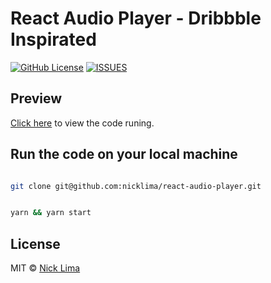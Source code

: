 # React Audio Player - Dribbble Inspirated

[![GitHub License](https://img.shields.io/github/license/nicklima/react-audio-player)](https://github.com/nicklima/react-audio-player/)
[![ISSUES](https://img.shields.io/github/issues/nicklima/react-audio-player)](https://github.com/nicklima/react-audio-player/issues)

## Preview

[Click here](https://nicklima.github.io/react-audio-player/) to view the code runing.

## Run the code on your local machine

```bash

git clone git@github.com:nicklima/react-audio-player.git

```

```bash

yarn && yarn start

```

## License

MIT © [Nick Lima](https://github.com/nicklima)
